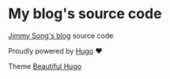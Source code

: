 # My blog's source code

[Jimmy Song's blog](https://jimmysong.io) source code

Proudly powered by [Hugo](https://github.com/gohugoio/hugo) ❤️

Theme [Beautiful Hugo](https://github.com/halogenica/beautifulhugo)
